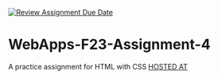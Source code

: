 [![Review Assignment Due Date](https://classroom.github.com/assets/deadline-readme-button-24ddc0f5d75046c5622901739e7c5dd533143b0c8e959d652212380cedb1ea36.svg)](https://classroom.github.com/a/4tKarLeg)
# WebApps-F23-Assignment-4
A practice assignment for HTML with CSS
 [HOSTED AT](https://44-563-webapps-f23.github.io/44563-webapps-f23-assignment4-Argon07/playpart.html)